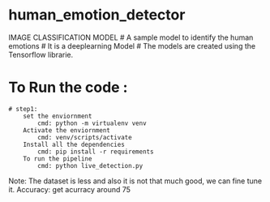 # human_emotion_detector
IMAGE CLASSIFICATION MODEL
    # A sample model to identify the human emotions
    # It is  a deeplearning Model
    # The models are created using the Tensorflow librarie.

# To Run the code :
    # step1:
        set the enviornment
            cmd: python -m virtualenv venv
        Activate the enviornment
            cmd: venv/scripts/activate
        Install all the dependencies
            cmd: pip install -r requirements
        To run the pipeline
            cmd: python live_detection.py

Note: The dataset is less and also it is not that much good, we can fine tune it.
Accuracy: get acurracy around 75
     

